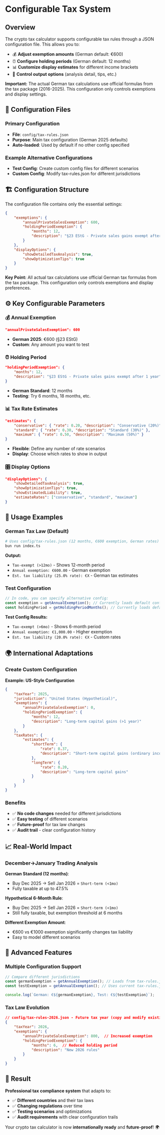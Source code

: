 # Configurable Tax System

## Overview

The crypto tax calculator supports configurable tax rules through a JSON configuration file. This allows you to:

- 💰 **Adjust exemption amounts** (German default: €600)
- ⏰ **Configure holding periods** (German default: 12 months)
- 📊 **Customize display estimates** for different income brackets
- 🎯 **Control output options** (analysis detail, tips, etc.)

**Important:** The actual German tax calculations use official formulas from the tax package (2016-2025). This configuration only controls exemptions and display settings.

## 📁 Configuration Files

### Primary Configuration
- **File**: `config/tax-rules.json`
- **Purpose**: Main tax configuration (German 2025 defaults)
- **Auto-loaded**: Used by default if no other config specified

### Example Alternative Configurations
- **Test Config**: Create custom config files for different scenarios
- **Custom Config**: Modify tax-rules.json for different jurisdictions

## 🏗️ Configuration Structure

The configuration file contains only the essential settings:

```json
{
    "exemptions": {
        "annualPrivateSalesExemption": 600,
        "holdingPeriodExemption": {
            "months": 12,
            "description": "§23 EStG - Private sales gains exempt after 1 year"
        }
    },
    "displayOptions": {
        "showDetailedTaxAnalysis": true,
        "showOptimizationTips": true
    }
}
```

**Key Point:** All actual tax calculations use official German tax formulas from the tax package. This configuration only controls exemptions and display preferences.

## ⚙️ Key Configurable Parameters

### 💰 **Annual Exemption**
```json
"annualPrivateSalesExemption": 600
```
- **German 2025**: €600 (§23 EStG)
- **Custom**: Any amount you want to test

### ⏰ **Holding Period**
```json
"holdingPeriodExemption": {
    "months": 12,
    "description": "§23 EStG - Private sales gains exempt after 1 year"
}
```
- **German Standard**: 12 months
- **Testing**: Try 6 months, 18 months, etc.

### 📊 **Tax Rate Estimates**
```json
"estimates": {
    "conservative": { "rate": 0.20, "description": "Conservative (20%)" },
    "standard": { "rate": 0.30, "description": "Standard (30%)" },
    "maximum": { "rate": 0.50, "description": "Maximum (50%)" }
}
```
- **Flexible**: Define any number of rate scenarios
- **Display**: Choose which rates to show in output

### 🎛️ **Display Options**
```json
"displayOptions": {
    "showDetailedTaxAnalysis": true,
    "showOptimizationTips": true,
    "showEstimatedLiability": true,
    "estimateRates": ["conservative", "standard", "maximum"]
}
```

## 🚀 Usage Examples

### German Tax Law (Default)
```bash
# Uses config/tax-rules.json (12 months, €600 exemption, German rates)
bun run index.ts
```

**Output:**
- `Tax-exempt (>12mo)` - Shows 12-month period
- `Annual exemption: €600.00` - German exemption
- `Est. tax liability (25.0% rate): €X` - German tax estimates

### Test Configuration
```typescript
// In code, you can specify alternative config:
const exemption = getAnnualExemption(); // Currently loads default config
const holdingPeriod = getHoldingPeriodMonths(); // Currently loads default config
```

**Test Config Results:**
- `Tax-exempt (>6mo)` - Shows 6-month period
- `Annual exemption: €1,000.00` - Higher exemption
- `Est. tax liability (20.0% rate): €X` - Custom rates

## 🌍 International Adaptations

### Create Custom Configuration

**Example: US-Style Configuration**
```json
{
    "taxYear": 2025,
    "jurisdiction": "United States (Hypothetical)",
    "exemptions": {
        "annualPrivateSalesExemption": 0,
        "holdingPeriodExemption": {
            "months": 12,
            "description": "Long-term capital gains (>1 year)"
        }
    },
    "taxRates": {
        "estimates": {
            "shortTerm": {
                "rate": 0.37,
                "description": "Short-term capital gains (ordinary income)"
            },
            "longTerm": {
                "rate": 0.20,
                "description": "Long-term capital gains"
            }
        }
    }
}
```

### Benefits
- ✅ **No code changes** needed for different jurisdictions
- ✅ **Easy testing** of different scenarios
- ✅ **Future-proof** for tax law changes
- ✅ **Audit trail** - clear configuration history

## 📈 Real-World Impact

### December→January Trading Analysis

**German Standard (12 months)**:
- Buy Dec 2025 → Sell Jan 2026 = `Short-term (<1mo)`
- Fully taxable at up to 47.5%

**Hypothetical 6-Month Rule**:
- Buy Dec 2025 → Sell Jan 2026 = `Short-term (<1mo)`
- Still fully taxable, but exemption threshold at 6 months

**Different Exemption Amount**:
- €600 vs €1000 exemption significantly changes tax liability
- Easy to model different scenarios

## 🎯 Advanced Features

### Multiple Configuration Support
```typescript
// Compare different jurisdictions
const germanExemption = getAnnualExemption(); // Loads from tax-rules.json
const testExemption = getAnnualExemption(); // Uses current tax-rules.json

console.log(`German: €${germanExemption}, Test: €${testExemption}`);
```

### Tax Law Evolution
```json
// config/tax-rules-2026.json - Future tax year (copy and modify existing file)
{
    "taxYear": 2026,
    "exemptions": {
        "annualPrivateSalesExemption": 800,  // Increased exemption
        "holdingPeriodExemption": {
            "months": 6,  // Reduced holding period
            "description": "New 2026 rules"
        }
    }
}
```

## 🎉 Result

**Professional tax compliance system** that adapts to:
- ✅ **Different countries** and their tax laws
- ✅ **Changing regulations** over time
- ✅ **Testing scenarios** and optimizations
- ✅ **Audit requirements** with clear configuration trails

Your crypto tax calculator is now **internationally ready** and **future-proof**! 🌍
